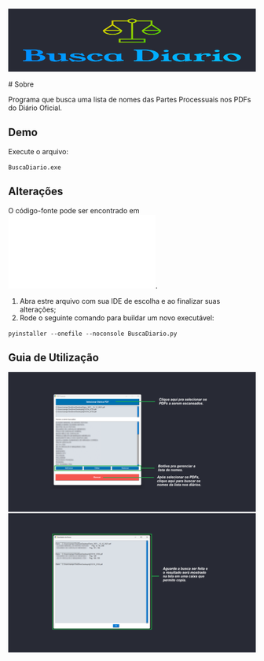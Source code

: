 <p align="center">
  <img width="512" height="128" src="./logo.png">
</p>
# Sobre

Programa que busca uma lista de nomes das Partes Processuais nos PDFs do Diário Oficial.

## Demo

Execute o arquivo:

`BuscaDiario.exe`

## Alterações

O código-fonte pode ser encontrado em ![buscadiario.py](./buscadiario.py). 
1. Abra estre arquivo com sua IDE de escolha e ao finalizar suas alterações;
2. Rode o seguinte comando para buildar um novo executável:

`pyinstaller --onefile --noconsole BuscaDiario.py`

## Guia de Utilização

![preview1](./preview1.png)
![preview2](./preview2.png)

